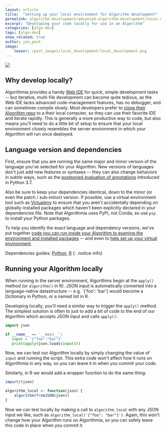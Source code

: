 ```yaml
---
layout: article
title:  "Setting up your local environment for Algorithm development"
permalink: algorithm-development/advanced-algorithm-development/local-development/
excerpt: "Developing your code locally for use in an Algorithm"
categories: [algo-dev]
tags: [algo-dev]
show_related: true
author: jon_peck
image:
    teaser: /post_images/local_development/local_development.png
---
```


<img src="{{site.cdnurl}}{{site.baseurl}}/images/post_images/local_development/local_development_wide.png" class="syn-image-responsive">

## Why develop locally?

Algorithmia provides a handy [Web IDE](https://algorithmia.com/developers/algorithm-development/your-first-algo#editing-your-algorithm-via-the-web-ide) for quick, simple development tasks -- but iterative, multi-file development can become quite tedious, as the Web IDE lacks advanced code-management features, has no debugger, and can sometimes compile slowly. Most developers prefer to [clone their Algorithm repo](https://algorithmia.com/developers/algorithm-development/your-first-algo#editing-your-algorithm-locally-via-git-and-cli) to a their local computer, so they can use their favorite IDE and iterate rapidly. This is generally a more productive way to code, but also means you'll need to do a little bit of setup to ensure that your local environment closely resembles the server environment in which your Algorithm will run once deployed.

## Language version and dependencies

First, ensure that you are running the same major and minor version of the language you've selected for your Algorithm. New versions of languages don't just add new features or syntaxes -- they can also change behaviors in subtle ways, such as the [postponed evaluation of annotations](https://docs.python.org/3/whatsnew/3.7.html#whatsnew37-pep563) introduced in Python 3.7.

Also be sure to keep your dependencies identical, down to the minor (or even the patch / sub-minor) version. If possible, use a virtual environment tool such as [Virtualenv](https://virtualenv.pypa.io/) to ensure that you aren't accidentally depending on globally-installed packages which haven't been explicitly declared in your dependencies file. Note that Algorithmia uses PyPi, not Conda, so use `pip` to install your Python packages.

To help you identify the exact language and dependency versions, we've put together [code you can run inside your Algorithm to examine the environment and installed packages](list-packages/) -- and even to [help set up your virtual environment](list-packages/#creating-a-local-python-virtualenv-to-emulate-the-algorithms-environment).

Dependencies guides: [Python]({{site.baseurl}}/algorithm-development/languages/python/#managing-dependencies),
[R]({{site.baseurl}}/algorithm-development/languages/r/#managing-dependencies)
{: .notice-info}

## Running your Algorithm locally

When running in the server environment, Algorithms begin at the `apply()` method (or `algorithm()` in R). JSON input is automatically converted into a language-native datastructure -- e.g. `{'foo': 'bar'} would become a Dictionary in Python, or a named list in R.

Developing locally, you'll need a similar way to trigger the `apply()` method. The simplest solution is often to just to add a bit of code to the end of our Algorithm which accepts JSON input and calls `apply()`:


 ```python
import json

if __name__ == '__main__':
    input = '{"foo":"bar"}'
    print(apply(json.loads(input)))
 ```

 Now, we can test our Algorithm locally by simply changing the value of `input` and running the script. This extra code won't affect how it runs on Algorithmia in any way, so you can leave it in when you commit your code.

 Similarly, in R we would add a wrapper function to do the same thing:

 ```R
 import(rjson)

 algorithm_local <- function(json) {
     algorithm(fromJSON(json))
 }
 ```

Now we can test locally by making a call to `algorithm_local` with any JSON input we like, such as `algorithm_local('{"foo": "bar"}')`. Again, this won't change how your Algorithm runs on Algorithmia, so you can safely leave this code in place when you commit it.
